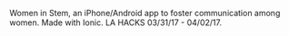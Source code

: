 Women in Stem, an iPhone/Android app to foster communication among women.
Made with Ionic.
LA HACKS 03/31/17 - 04/02/17.
